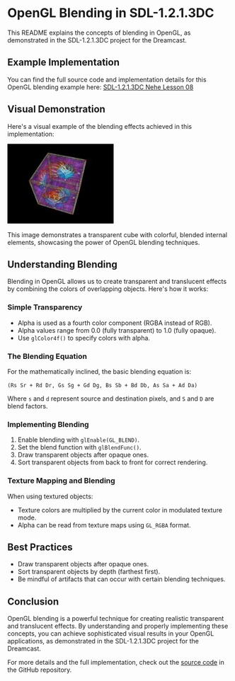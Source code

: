 # OpenGL Blending in SDL-1.2.1.3DC

This README explains the concepts of blending in OpenGL, as demonstrated in the SDL-1.2.1.3DC project for the Dreamcast.

## Example Implementation

You can find the full source code and implementation details for this OpenGL blending example here:
[SDL-1.2.1.3DC Nehe Lesson 08](https://github.com/ianmicheal/SDL-1.2.1.3DC/tree/SDL-dreamhal--GLDC/SDLGLdc-examples/Samples/Nehe/08)

## Visual Demonstration

Here's a visual example of the blending effects achieved in this implementation:

![OpenGL Blending Example](https://github.com/ianmicheal/SDL-1.2.1.3DC/raw/SDL-dreamhal--GLDC/SDLGLdc-examples/Samples/Nehe/08/08.png)

This image demonstrates a transparent cube with colorful, blended internal elements, showcasing the power of OpenGL blending techniques.

## Understanding Blending

Blending in OpenGL allows us to create transparent and translucent effects by combining the colors of overlapping objects. Here's how it works:

### Simple Transparency

- Alpha is used as a fourth color component (RGBA instead of RGB).
- Alpha values range from 0.0 (fully transparent) to 1.0 (fully opaque).
- Use `glColor4f()` to specify colors with alpha.

### The Blending Equation

For the mathematically inclined, the basic blending equation is:

```
(Rs Sr + Rd Dr, Gs Sg + Gd Dg, Bs Sb + Bd Db, As Sa + Ad Da)
```

Where `s` and `d` represent source and destination pixels, and `S` and `D` are blend factors.

### Implementing Blending

1. Enable blending with `glEnable(GL_BLEND)`.
2. Set the blend function with `glBlendFunc()`.
3. Draw transparent objects after opaque ones.
4. Sort transparent objects from back to front for correct rendering.

### Texture Mapping and Blending

When using textured objects:
- Texture colors are multiplied by the current color in modulated texture mode.
- Alpha can be read from texture maps using `GL_RGBA` format.

## Best Practices

- Draw transparent objects after opaque ones.
- Sort transparent objects by depth (farthest first).
- Be mindful of artifacts that can occur with certain blending techniques.

## Conclusion

OpenGL blending is a powerful technique for creating realistic transparent and translucent effects. By understanding and properly implementing these concepts, you can achieve sophisticated visual results in your OpenGL applications, as demonstrated in the SDL-1.2.1.3DC project for the Dreamcast.

For more details and the full implementation, check out the [source code](https://github.com/ianmicheal/SDL-1.2.1.3DC/tree/SDL-dreamhal--GLDC/SDLGLdc-examples/Samples/Nehe/08) in the GitHub repository.
